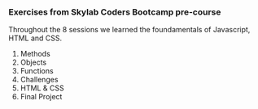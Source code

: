 ### Exercises from Skylab Coders Bootcamp pre-course

Throughout the 8 sessions we learned the foundamentals of Javascript, HTML and CSS.

<ol>
    <li>Methods</li>
    <li>Objects</li>
    <li>Functions</li>
    <li>Challenges</li>
    <li>HTML &amp; CSS</li>
    <li>Final Project</li>
</ol>





